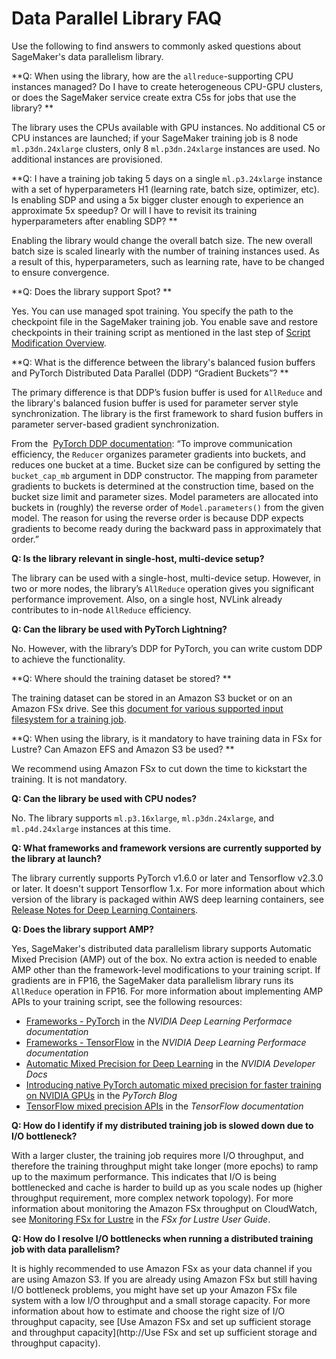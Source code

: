 # Data Parallel Library FAQ<a name="data-parallel-faq"></a>

Use the following to find answers to commonly asked questions about SageMaker's data parallelism library\.

**Q: When using the library, how are the `allreduce`\-supporting CPU instances managed? Do I have to create heterogeneous CPU\-GPU clusters, or does the SageMaker service create extra C5s for jobs that use the library? **

The library uses the CPUs available with GPU instances\. No additional C5 or CPU instances are launched; if your SageMaker training job is 8 node `ml.p3dn.24xlarge` clusters, only 8 `ml.p3dn.24xlarge` instances are used\. No additional instances are provisioned\.  

**Q: I have a training job taking 5 days on a single `ml.p3.24xlarge` instance with a set of hyperparameters H1 \(learning rate, batch size, optimizer, etc\)\. Is enabling SDP and using a 5x bigger cluster enough to experience an approximate 5x speedup? Or will I have to revisit its training hyperparameters after enabling SDP? **

Enabling the library would change the overall batch size\. The new overall batch size is scaled linearly with the number of training instances used\. As a result of this, hyperparameters, such as learning rate, have to be changed to ensure convergence\. 

**Q: Does the library support Spot? **

Yes\. You can use managed spot training\. You specify the path to the checkpoint file in the SageMaker training job\. You enable save and restore checkpoints in their training script as mentioned in the last step of [Script Modification Overview](data-parallel-modify-sdp.md#data-parallel-modify-sdp-overview)\. 

**Q: What is the difference between the library's balanced fusion buffers and PyTorch Distributed Data Parallel \(DDP\) “Gradient Buckets”? **

The primary difference is that DDP’s fusion buffer is used for `AllReduce` and the library's balanced fusion buffer is used for parameter server style synchronization\. The library is the first framework to shard fusion buffers in parameter server\-based gradient synchronization\.  

From the  [PyTorch DDP documentation](https://pytorch.org/docs/master/notes/ddp.html): “To improve communication efficiency, the `Reducer` organizes parameter gradients into buckets, and reduces one bucket at a time\. Bucket size can be configured by setting the `bucket_cap_mb` argument in DDP constructor\. The mapping from parameter gradients to buckets is determined at the construction time, based on the bucket size limit and parameter sizes\. Model parameters are allocated into buckets in \(roughly\) the reverse order of `Model.parameters()` from the given model\. The reason for using the reverse order is because DDP expects gradients to become ready during the backward pass in approximately that order\.” 

**Q: Is the library relevant in single\-host, multi\-device setup?**

The library can be used with a single\-host, multi\-device setup\. However, in two or more nodes, the library’s `AllReduce` operation gives you significant performance improvement\. Also, on a single host, NVLink already contributes to in\-node `AllReduce` efficiency\.

**Q: Can the library be used with PyTorch Lightning?**

No\. However, with the library’s DDP for PyTorch, you can write custom DDP to achieve the functionality\. 

**Q: Where should the training dataset be stored? **

The training dataset can be stored in an Amazon S3 bucket or on an Amazon FSx drive\. See this [document for various supported input filesystem for a training job](https://sagemaker.readthedocs.io/en/stable/api/utility/inputs.html#sagemaker.inputs.FileSystemInput)\. 

**Q: When using the library, is it mandatory to have training data in FSx for Lustre? Can Amazon EFS and Amazon S3 be used? **

We recommend using Amazon FSx to cut down the time to kickstart the training\. It is not mandatory\. 

**Q: Can the library be used with CPU nodes?** 

No\. The library supports `ml.p3.16xlarge`, `ml.p3dn.24xlarge`, and `ml.p4d.24xlarge` instances at this time\. 

**Q: What frameworks and framework versions are currently supported by the library at launch?** 

The library currently supports PyTorch v1\.6\.0 or later and Tensorflow v2\.3\.0 or later\. It doesn't support Tensorflow 1\.x\. For more information about which version of the library is packaged within AWS deep learning containers, see [Release Notes for Deep Learning Containers](https://docs.aws.amazon.com/deep-learning-containers/latest/devguide/dlc-release-notes.html)\.

**Q: Does the library support AMP?**

Yes, SageMaker's distributed data parallelism library supports Automatic Mixed Precision \(AMP\) out of the box\. No extra action is needed to enable AMP other than the framework\-level modifications to your training script\. If gradients are in FP16, the SageMaker data parallelism library runs its `AllReduce` operation in FP16\. For more information about implementing AMP APIs to your training script, see the following resources:
+ [Frameworks \- PyTorch](https://docs.nvidia.com/deeplearning/performance/mixed-precision-training/index.html#pytorch) in the *NVIDIA Deep Learning Performace documentation*
+ [Frameworks \- TensorFlow](https://docs.nvidia.com/deeplearning/performance/mixed-precision-training/index.html#tensorflow) in the *NVIDIA Deep Learning Performace documentation*
+ [Automatic Mixed Precision for Deep Learning](https://developer.nvidia.com/automatic-mixed-precision) in the *NVIDIA Developer Docs*
+ [Introducing native PyTorch automatic mixed precision for faster training on NVIDIA GPUs](https://pytorch.org/blog/accelerating-training-on-nvidia-gpus-with-pytorch-automatic-mixed-precision/) in the *PyTorch Blog*
+ [TensorFlow mixed precision APIs](https://www.tensorflow.org/guide/mixed_precision) in the *TensorFlow documentation*

**Q: How do I identify if my distributed training job is slowed down due to I/O bottleneck?**

With a larger cluster, the training job requires more I/O throughput, and therefore the training throughput might take longer \(more epochs\) to ramp up to the maximum performance\. This indicates that I/O is being bottlenecked and cache is harder to build up as you scale nodes up \(higher throughput requirement, more complex network topology\)\. For more information about monitoring the Amazon FSx throughput on CloudWatch, see [Monitoring FSx for Lustre](https://docs.aws.amazon.com/fsx/latest/LustreGuide/monitoring_overview.html) in the *FSx for Lustre User Guide*\. 

**Q: How do I resolve I/O bottlenecks when running a distributed training job with data parallelism?**

It is highly recommended to use Amazon FSx as your data channel if you are using Amazon S3\. If you are already using Amazon FSx but still having I/O bottleneck problems, you might have set up your Amazon FSx file system with a low I/O throughput and a small storage capacity\. For more information about how to estimate and choose the right size of I/O throughput capacity, see [Use Amazon FSx and set up sufficient storage and throughput capacity](http://Use FSx and set up sufficient storage and throughput capacity)\.